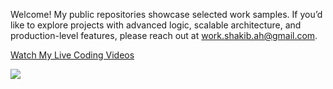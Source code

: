 Welcome! My public repositories showcase selected work samples.
If you’d like to explore projects with advanced logic, scalable architecture, and production-level features, please reach out at work.shakib.ah@gmail.com.

[ Watch My Live Coding Videos](https://www.youtube.com/channel/UCRgbX5Sjx4gQa-aBa7f1ruA)

![](https://github-readme-streak-stats.herokuapp.com/?user=shakibalhasan-code&theme=dark&hide_border=true)<br/>
